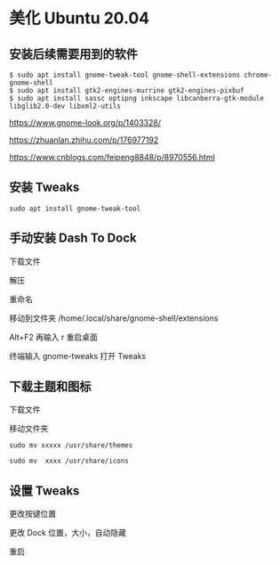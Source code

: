 # 美化 Ubuntu 20.04

## 安装后续需要用到的软件

```shell
$ sudo apt install gnome-tweak-tool gnome-shell-extensions chrome-gnome-shell
$ sudo apt install gtk2-engines-murrine gtk2-engines-pixbuf 
$ sudo apt install sassc optipng inkscape libcanberra-gtk-module libglib2.0-dev libxml2-utils
```



https://www.gnome-look.org/p/1403328/

https://zhuanlan.zhihu.com/p/176977192

https://www.cnblogs.com/feipeng8848/p/8970556.html



## 安装 Tweaks 

```shell
sudo apt install gnome-tweak-tool
```

## 手动安装 Dash To Dock

下载文件

解压

重命名

移动到文件夹 /home/.local/share/gnome-shell/extensions


Alt+F2 再输入 r 重启桌面

终端输入 gnome-tweaks 打开 Tweaks


## 下载主题和图标

下载文件

移动文件夹

```shell
sudo mv xxxxx /usr/share/themes

sudo mv  xxxx /usr/share/icons
```

## 设置 Tweaks

更改按键位置

更改 Dock 位置，大小，自动隐藏

重启